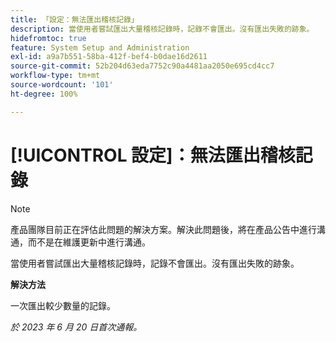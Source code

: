 ```yaml
---
title: 「設定：無法匯出稽核記錄」
description: 當使用者嘗試匯出大量稽核記錄時，記錄不會匯出。沒有匯出失敗的跡象。
hidefromtoc: true
feature: System Setup and Administration
exl-id: a9a7b551-58ba-412f-bef4-b0dae16d2611
source-git-commit: 52b204d63eda7752c90a4481aa2050e695cd4cc7
workflow-type: tm+mt
source-wordcount: '101'
ht-degree: 100%

---
```


# [!UICONTROL 設定]：無法匯出稽核記錄

>[!NOTE]
>
>產品團隊目前正在評估此問題的解決方案。解決此問題後，將在產品公告中進行溝通，而不是在維護更新中進行溝通。

當使用者嘗試匯出大量稽核記錄時，記錄不會匯出。沒有匯出失敗的跡象。

**解決方法**

一次匯出較少數量的記錄。

_於 2023 年 6 月 20 日首次通報。_

